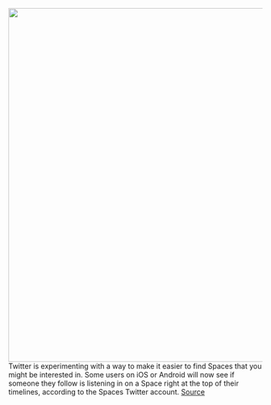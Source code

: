 <img src='https://cdn.vox-cdn.com/thumbor/zXp8cMIpJVwtyGwKg3zTtNrWSvs=/0x0:2040x1360/1200x800/filters:focal(857x517:1183x843)/cdn.vox-cdn.com/uploads/chorus_image/image/69770850/acastro_180827_1777_0002.0.jpg' width='700px' /><br/>
Twitter is experimenting with a way to make it easier to find Spaces that you might be interested in. Some users on iOS or Android will now see if someone they follow is listening in on a Space right at the top of their timelines, according to the Spaces Twitter account.
<a href='https://www.theverge.com/2021/8/24/22640097/twitter-spaces-attending-listening-follow-top-of-feed'> Source <a/>